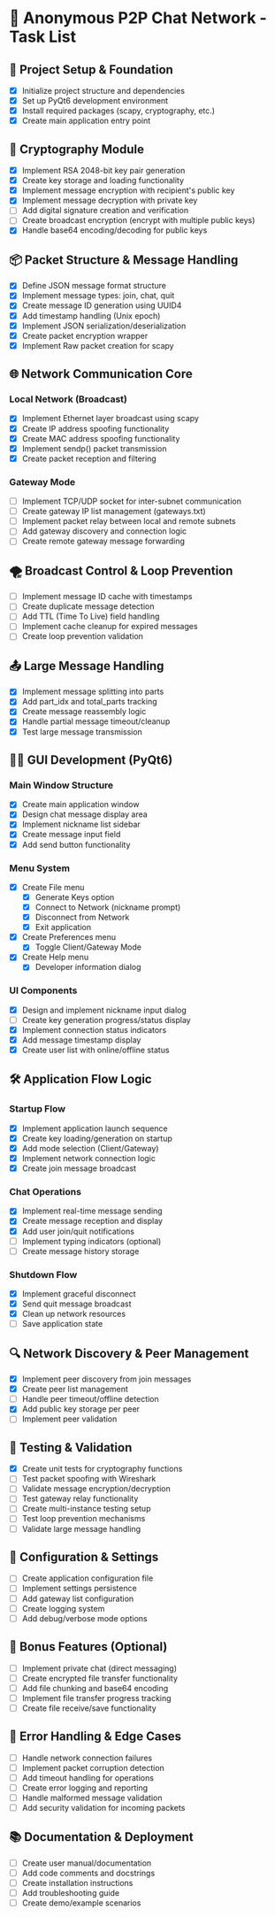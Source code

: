 # 🧾 Anonymous P2P Chat Network - Task List

## 🚀 Project Setup & Foundation
- [X] Initialize project structure and dependencies
- [X] Set up PyQt6 development environment
- [X] Install required packages (scapy, cryptography, etc.)
- [X] Create main application entry point

## 🔐 Cryptography Module
- [X] Implement RSA 2048-bit key pair generation
- [X] Create key storage and loading functionality
- [X] Implement message encryption with recipient's public key
- [X] Implement message decryption with private key
- [ ] Add digital signature creation and verification
- [ ] Create broadcast encryption (encrypt with multiple public keys)
- [X] Handle base64 encoding/decoding for public keys

## 📦 Packet Structure & Message Handling
- [X] Define JSON message format structure
- [X] Implement message types: join, chat, quit
- [X] Create message ID generation using UUID4
- [X] Add timestamp handling (Unix epoch)
- [X] Implement JSON serialization/deserialization
- [X] Create packet encryption wrapper
- [X] Implement Raw packet creation for scapy

## 🌐 Network Communication Core
### Local Network (Broadcast)
- [X] Implement Ethernet layer broadcast using scapy
- [X] Create IP address spoofing functionality
- [X] Create MAC address spoofing functionality
- [X] Implement sendp() packet transmission
- [X] Create packet reception and filtering

### Gateway Mode
- [ ] Implement TCP/UDP socket for inter-subnet communication
- [ ] Create gateway IP list management (gateways.txt)
- [ ] Implement packet relay between local and remote subnets
- [ ] Add gateway discovery and connection logic
- [ ] Create remote gateway message forwarding

## 🌪️ Broadcast Control & Loop Prevention
- [ ] Implement message ID cache with timestamps
- [ ] Create duplicate message detection
- [ ] Add TTL (Time To Live) field handling
- [ ] Implement cache cleanup for expired messages
- [ ] Create loop prevention validation

## 📤 Large Message Handling
- [X] Implement message splitting into parts
- [X] Add part_idx and total_parts tracking
- [X] Create message reassembly logic
- [X] Handle partial message timeout/cleanup
- [X] Test large message transmission

## 🧑‍💻 GUI Development (PyQt6)
### Main Window Structure
- [X] Create main application window
- [X] Design chat message display area
- [X] Implement nickname list sidebar
- [X] Create message input field
- [X] Add send button functionality

### Menu System
- [X] Create File menu
  - [X] Generate Keys option
  - [X] Connect to Network (nickname prompt)
  - [X] Disconnect from Network
  - [X] Exit application
- [X] Create Preferences menu
  - [X] Toggle Client/Gateway Mode
- [X] Create Help menu
  - [X] Developer information dialog

### UI Components
- [X] Design and implement nickname input dialog
- [ ] Create key generation progress/status display
- [X] Implement connection status indicators
- [X] Add message timestamp display
- [X] Create user list with online/offline status

## 🛠️ Application Flow Logic
### Startup Flow
- [X] Implement application launch sequence
- [X] Create key loading/generation on startup
- [X] Add mode selection (Client/Gateway)
- [X] Implement network connection logic
- [X] Create join message broadcast

### Chat Operations
- [X] Implement real-time message sending
- [X] Create message reception and display
- [X] Add user join/quit notifications
- [ ] Implement typing indicators (optional)
- [ ] Create message history storage

### Shutdown Flow
- [X] Implement graceful disconnect
- [X] Send quit message broadcast
- [X] Clean up network resources
- [ ] Save application state

## 🔍 Network Discovery & Peer Management
- [X] Implement peer discovery from join messages
- [X] Create peer list management
- [ ] Handle peer timeout/offline detection
- [X] Add public key storage per peer
- [ ] Implement peer validation

## 🧪 Testing & Validation
- [X] Create unit tests for cryptography functions
- [ ] Test packet spoofing with Wireshark
- [ ] Validate message encryption/decryption
- [ ] Test gateway relay functionality
- [ ] Create multi-instance testing setup
- [ ] Test loop prevention mechanisms
- [ ] Validate large message handling

## 🔧 Configuration & Settings
- [ ] Create application configuration file
- [ ] Implement settings persistence
- [ ] Add gateway list configuration
- [ ] Create logging system
- [ ] Add debug/verbose mode options

## 🌟 Bonus Features (Optional)
- [ ] Implement private chat (direct messaging)
- [ ] Create encrypted file transfer functionality
- [ ] Add file chunking and base64 encoding
- [ ] Implement file transfer progress tracking
- [ ] Create file receive/save functionality

## 🐛 Error Handling & Edge Cases
- [ ] Handle network connection failures
- [ ] Implement packet corruption detection
- [ ] Add timeout handling for operations
- [ ] Create error logging and reporting
- [ ] Handle malformed message validation
- [ ] Add security validation for incoming packets

## 📚 Documentation & Deployment
- [ ] Create user manual/documentation
- [ ] Add code comments and docstrings
- [ ] Create installation instructions
- [ ] Add troubleshooting guide
- [ ] Create demo/example scenarios
